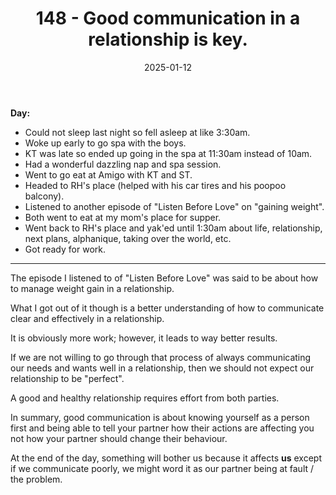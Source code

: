 ﻿---
title: 148 - Good communication in a relationship is key.
date: 2025-01-12
categories: ["daily"]
tags: posts

---
**Day:** 

- Could not sleep last night so fell asleep at like 3:30am.
- Woke up early to go spa with the boys.
- KT was late so ended up going in the spa at 11:30am instead of 10am.
- Had a wonderful dazzling nap and spa session.
- Went to go eat at Amigo with KT and ST.
- Headed to RH's place (helped with his car tires and his poopoo balcony).
- Listened to another episode of "Listen Before Love" on "gaining weight".
- Both went to eat at my mom's place for supper.
- Went back to RH's place and yak'ed until 1:30am about life, relationship, next plans, alphanique, taking over the world, etc.
- Got ready for work.
---
The episode I listened to of "Listen Before Love" was said to be about how to manage weight gain in a relationship.

What I got out of it though is a better understanding of how to communicate clear and effectively in a relationship.

It is obviously more work; however, it leads to way better results.

If we are not willing to go through that process of always communicating our needs and wants well in a relationship, then we should not expect our relationship to be "perfect".

A good and healthy relationship requires effort from both parties.

In summary, good communication is about knowing yourself as a person first and being able to tell your partner how their actions are affecting you not how your partner should change their behaviour.

At the end of the day, something will bother us because it affects **us** except if we communicate poorly, we might word it as our partner being at fault / the problem.
